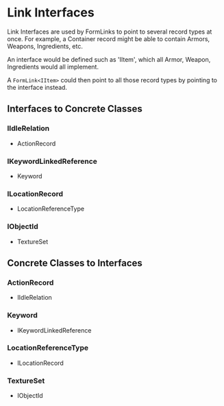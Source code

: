 # Link Interfaces
Link Interfaces are used by FormLinks to point to several record types at once.  For example, a Container record might be able to contain Armors, Weapons, Ingredients, etc.

An interface would be defined such as 'IItem', which all Armor, Weapon, Ingredients would all implement.

A `FormLink<IItem>` could then point to all those record types by pointing to the interface instead.
## Interfaces to Concrete Classes
### IIdleRelation
- ActionRecord
### IKeywordLinkedReference
- Keyword
### ILocationRecord
- LocationReferenceType
### IObjectId
- TextureSet
## Concrete Classes to Interfaces
### ActionRecord
- IIdleRelation
### Keyword
- IKeywordLinkedReference
### LocationReferenceType
- ILocationRecord
### TextureSet
- IObjectId

